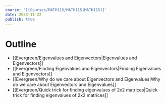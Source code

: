 ```yaml
---
course: '[[Courses/MATH115/MATH115|MATH115]]'
date: 2023-11-22
publish: true
---
```


# Outline
- [[Evergreen/Eigenvalues and Eigenvectors|Eigenvalues and Eigenvectors]]
- [[Evergreen/Finding Eigenvalues and Eigenvectors|Finding Eigenvalues and Eigenvectors]]
- [[Evergreen/Why do we care about Eigenvectors and Eigenvalues|Why do we care about Eigenvectors and Eigenvalues]]
- [[Evergreen/Quick trick for finding eigenvalues of 2x2 matrices|Quick trick for finding eigenvalues of 2x2 matrices]]